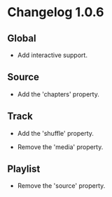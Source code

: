 # Changelog 1.0.6

## Global

- Add interactive support.

## Source

- Add the 'chapters' property.

## Track

- Add the 'shuffle' property.

- Remove the 'media' property.

## Playlist

- Remove the 'source' property.
